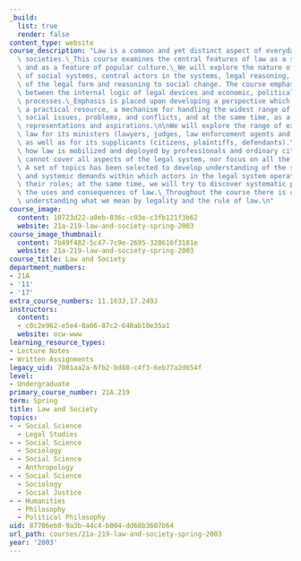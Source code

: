 ```yaml
---
_build:
  list: true
  render: false
content_type: website
course_description: "Law is a common and yet distinct aspect of everyday life in modern\
  \ societies.\_This course examines the central features of law as a social institution\
  \ and as a feature of popular culture.\_We will explore the nature of law as a set\
  \ of social systems, central actors in the systems, legal reasoning, and the relationship\
  \ of the legal form and reasoning to social change. The course emphasizes the relationship\
  \ between the internal logic of legal devices and economic, political and social\
  \ processes.\_Emphasis is placed upon developing a perspective which views law as\
  \ a practical resource, a mechanism for handling the widest range of unspecified\
  \ social issues, problems, and conflicts, and at the same time, as a set of shared\
  \ representations and aspirations.\n\nWe will explore the range of experiences of\
  \ law for its ministers (lawyers, judges, law enforcement agents and administrators)\
  \ as well as for its supplicants (citizens, plaintiffs, defendants).\_We will examine\
  \ how law is mobilized and deployed by professionals and ordinary citizens.\_We\
  \ cannot cover all aspects of the legal system, nor focus on all the different actors.\
  \ A set of topics has been selected to develop understanding of the situational\
  \ and systemic demands within which actors in the legal system operate and perform\
  \ their roles; at the same time, we will try to discover systematic patterns in\
  \ the uses and consequences of law.\_Throughout the course there is concern for\
  \ understanding what we mean by legality and the rule of law.\n"
course_image:
  content: 10723d22-a0eb-836c-c03e-c3fb121f3b62
  website: 21a-219-law-and-society-spring-2003
course_image_thumbnail:
  content: 7b49f482-5c47-7c9e-2695-328616f3181e
  website: 21a-219-law-and-society-spring-2003
course_title: Law and Society
department_numbers:
- 21A
- '11'
- '17'
extra_course_numbers: 11.163J,17.249J
instructors:
  content:
  - c0c2e962-e5e4-0a66-87c2-640ab10e35a1
  website: ocw-www
learning_resource_types:
- Lecture Notes
- Written Assignments
legacy_uid: 7081aa2a-6fb2-bd88-c4f3-6eb77a2d654f
level:
- Undergraduate
primary_course_number: 21A.219
term: Spring
title: Law and Society
topics:
- - Social Science
  - Legal Studies
- - Social Science
  - Sociology
- - Social Science
  - Anthropology
- - Social Science
  - Sociology
  - Social Justice
- - Humanities
  - Philosophy
  - Political Philosophy
uid: 87706eb0-9a3b-44c4-b004-dd68b3607b64
url_path: courses/21a-219-law-and-society-spring-2003
year: '2003'
---
```


